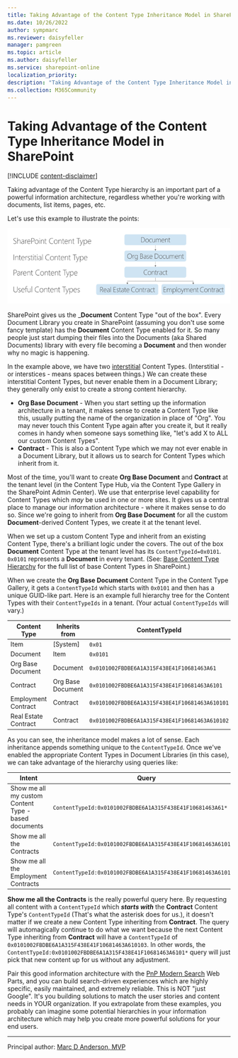 ```yaml
---
title: Taking Advantage of the Content Type Inheritance Model in SharePoint
ms.date: 10/26/2022
author: sympmarc
ms.reviewer: daisyfeller
manager: pamgreen
ms.topic: article
ms.author: daisyfeller
ms.service: sharepoint-online
localization_priority: 
description: "Taking Advantage of the Content Type Inheritance Model in SharePoint"
ms.collection: M365Community
---
```

# Taking Advantage of the Content Type Inheritance Model in SharePoint

[!INCLUDE [content-disclaimer](includes/content-disclaimer.md)]

Taking advantage of the Content Type hierarchy is an important part of a powerful information architecture, regardless whether you're working with documents, list items, pages, etc.

Let's use this example to illustrate the points:

![Content Type Hierarchy](media/taking-advantage-content-type-inheritance-sharepoint/content-type-hierarchy.png)

SharePoint gives us the ___Document__ Content Type "out of the box". Every Document Library you create in SharePoint (assuming you don't use some fancy template) has the __Document__ Content Type enabled for it. So many people just start dumping their files into the Documents (aka Shared Documents) library with every file becoming a __Document__ and then wonder why no magic is happening.

In the example above, we have two [interstitial](https://www.dictionary.com/browse/interstice) Content Types. (Interstitial - or interstices - means spaces between things.) We can create these interstitial Content Types, but never enable them in a Document Library; they generally only exist to create a strong content hierarchy.

- __Org Base Document__ - When you start setting up the information architecture in a tenant, it makes sense to create a Content Type like this, usually putting the name of the organization in place of "Org". You may never touch this Content Type again after you create it, but it really comes in handy when someone says something like, "let's add X to ALL our custom Content Types".
- __Contract__ - This is also a Content Type which we may not ever enable in a Document Library, but it allows us to search for Content Types which inherit from it.

Most of the time, you'll want to create __Org Base Document__ and __Contract__ at the tenant level (in the Content Type Hub, via the Content Type Gallery in the SharePoint Admin Center). We use that enterprise level capability for Content Types which *may* be used in one or more sites. It gives us a central place to manage our information architecture - where it makes sense to do so. Since we're going to inherit from __Org Base Document__ for all the custom __Document__-derived Content Types, we create it at the tenant level.

When we set up a custom Content Type and inherit from an existing Content Type, there's a brilliant logic under the covers. The out of the box __Document__ Content Type at the tenant level has its `ContentTypeId=0x0101`. `0x0101` represents a __Document__ in every tenant. (See: [Base Content Type Hierarchy](/previous-versions/office/developer/sharepoint-2010/ms452896(v=office.14)) for the full list of base Content Types in SharePoint.)

When we create the __Org Base Document__ Content Type in the Content Type Gallery, it gets a `ContentTypeId` which starts with `0x0101` and then has a unique GUID-like part. Here is an example full hierarchy tree for the Content Types with their `ContentTypeIds` in a tenant. (Your actual `ContentTypeIds` will vary.)

| Content Type | Inherits from | ContentTypeId |
|---|---|---|
| Item | \[System\] | `0x01` |
| Document | Item | `0x0101` |
| Org Base Document | Document | `0x0101002FBDBE6A1A315F438E41F10681463A61` |
| Contract | Org Base Document | `0x0101002FBDBE6A1A315F438E41F10681463A6101` |
| Employment Contract | Contract | `0x0101002FBDBE6A1A315F438E41F10681463A610101` |
| Real Estate Contract | Contract | `0x0101002FBDBE6A1A315F438E41F10681463A610102` |

As you can see, the inheritance model makes a lot of sense. Each inheritance appends something unique to the `ContentTypeId`. Once we've enabled the appropriate Content Types in Document Libraries (in this case), we can take advantage of the hierarchy using queries like:

| Intent | Query |
|---|---|
| Show me all my custom Content Type -based documents | `ContentTypeId:0x0101002FBDBE6A1A315F438E41F10681463A61*` |
| Show me all the Contracts | `ContentTypeId:0x0101002FBDBE6A1A315F438E41F10681463A6101*` |
| Show me all the Employment Contracts | `ContentTypeId:0x0101002FBDBE6A1A315F438E41F10681463A610101*` |

__Show me all the Contracts__ is the really powerful query here. By requesting all content with a `ContentTypeId` which __*starts with*__ the __Contract__ Content Type's `ContentTypeId` (That's what the asterisk does for us.), it doesn't matter if we create a new Content Type inheriting from __Contract__. The query will automagically continue to do what we want because the next Content Type inheriting from __Contract__ will have a `ContentTypeId` of `0x0101002FBDBE6A1A315F438E41F10681463A610103`. In other words, the `ContentTypeId:0x0101002FBDBE6A1A315F438E41F10681463A6101*` query will just pick that new content up for us without any adjustment.

Pair this good information architecture with the [PnP Modern Search](https://microsoft-search.github.io/pnp-modern-search/) Web Parts, and you can build search-driven experiences which are highly specific, easily maintained, and extremely reliable. This is NOT "just Google". It's you building solutions to match the user stories and content needs in YOUR organization. If you extrapolate from these examples, you probably can imagine some potential hierarchies in your information architecture which may help you create more powerful solutions for your end users.

---

Principal author: [Marc D Anderson, MVP](https://www.linkedin.com/in/marcanderson)
